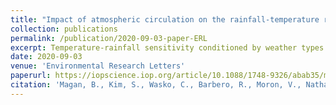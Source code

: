 ```yaml
---
title: "Impact of atmospheric circulation on the rainfall-temperature relationship in Australia"
collection: publications
permalink: /publication/2020-09-03-paper-ERL
excerpt: Temperature-rainfall sensitivity conditioned by weather types.
date: 2020-09-03
venue: 'Environmental Research Letters'
paperurl: https://iopscience.iop.org/article/10.1088/1748-9326/abab35/meta
citation: 'Magan, B., Kim, S., Wasko, C., Barbero, R., Moron, V., Nathan, R., & Sharma, A. (2020). Impact of atmospheric circulation on the rainfall-temperature relationship in Australia. <i>Environmental Research Letters</i>, 15(9), 094098.'
---
```

